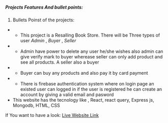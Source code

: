 ##### Projects Features And bullet points:

1. Bullets Poinst of the projects:

- - This project is a Resalling Book Store. There will be Three types of user _Admin_ , _Buyer_ , _Seller_
- - Admin have power to delete any user he/she wishes also admin can give verify mark to buyer wherease seller can only add product and see all products. A seller also a buyer
- - Buyer can buy any products and also pay it by card payment
- - There is firebase authentication system where on login page an existed user can logged in if the user is registered he can create an account by giving a valid email and pasword
- This website has the tecnology like , React, react query, Express js, Mongodb, HTML, CSS

If You want to have a look: [Live Website Link](https://reselling-portal.web.app/)
